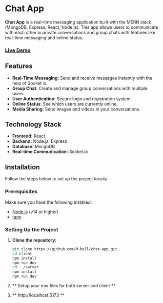 # Chat App

**Chat App** is a real-time messaging application built with the MERN stack (MongoDB, Express, React, Node.js). This app allows users to communicate with each other in private conversations and group chats with features like real-time messaging and online status.

### [Live Demo](https://chat-app-83p9.onrender.com/)

## Features

- **Real-Time Messaging:** Send and receive messages instantly with the help of Socket.io.
- **Group Chat:** Create and manage group conversations with multiple users.
- **User Authentication:** Secure login and registration system.
- **Online Status:** See which users are currently online.
- **Media Sharing:** Send images and videos in your conversations.

## Technology Stack

- **Frontend:** React
- **Backend:** Node.js, Express
- **Database:** MongoDB
- **Real-time Communication:** Socket.io

## Installation

Follow the steps below to set up the project locally.

### Prerequisites

Make sure you have the following installed:

- [Node.js](https://nodejs.org/) (v14 or higher)
- [npm](https://www.npmjs.com/)

### Setting Up the Project

1. **Clone the repository:**

   ```bash
   git clone https://github.com/M-hell/chat-app.git
   cd client
   npm install
   npm run dev
   cd ../server
   npm install
   npm run dev
2. ** Setup your env files for both server and client **
3. ** http://localhost:5173 **


   
